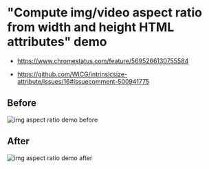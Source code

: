 # "Compute img/video aspect ratio from width and height HTML attributes" demo

- https://www.chromestatus.com/feature/5695266130755584

- https://github.com/WICG/intrinsicsize-attribute/issues/16#issuecomment-500941775

## Before

![img aspect ratio demo before](https://user-images.githubusercontent.com/7514993/71610678-7738e800-2b69-11ea-9029-fd97cc1f038c.gif)

## After

![img aspect ratio demo after](https://user-images.githubusercontent.com/7514993/71610677-7738e800-2b69-11ea-8645-4c7884a5c0c8.gif)
